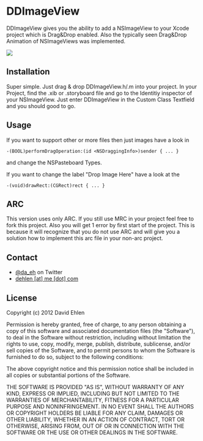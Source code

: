 DDImageView
====

DDImageView gives you the ability to add a NSImageView to your Xcode project which is Drag&Drop enabled. Also the typically seen Drag&Drop Animation of NSImageViews was implemented.

<img src="http://img840.imageshack.us/img840/9236/bildschirmfoto20121107u.png" />

## Installation

Super simple. Just drag & drop DDImageView.h/.m into your project. In your Project, find the .xib or .storyboard file and go to the Identitiy inspector of your NSImageView. Just enter DDImageView in the Custom Class Textfield and you should good to go.

## Usage

If you want to support other or more files then just images have a look in 
```
-(BOOL)performDragOperation:(id <NSDraggingInfo>)sender { ... }
```
and change the NSPasteboard Types.

If you want to change the label "Drop Image Here" have a look at the
```
-(void)drawRect:(CGRect)rect { ... }
```
## ARC

This version uses only ARC. If you still use MRC in your project feel free to fork this project. Also you will get 1 error by first start of the project. This is because it will recognize that you do not use ARC and will give you a solution how to implement this arc file in your non-arc project.

## Contact

* [@da_eh](https://twitter.com/da_eh) on Twitter
* <a href="mailTo:dehlen@me.com">dehlen [at] me [dot] com</a>

## License

Copyright (c) 2012 David Ehlen

Permission is hereby granted, free of charge, to any person obtaining a copy
of this software and associated documentation files (the "Software"), to deal
in the Software without restriction, including without limitation the rights
to use, copy, modify, merge, publish, distribute, sublicense, and/or sell
copies of the Software, and to permit persons to whom the Software is
furnished to do so, subject to the following conditions:

The above copyright notice and this permission notice shall be included in
all copies or substantial portions of the Software.

THE SOFTWARE IS PROVIDED "AS IS", WITHOUT WARRANTY OF ANY KIND, EXPRESS OR
IMPLIED, INCLUDING BUT NOT LIMITED TO THE WARRANTIES OF MERCHANTABILITY,
FITNESS FOR A PARTICULAR PURPOSE AND NONINFRINGEMENT. IN NO EVENT SHALL THE
AUTHORS OR COPYRIGHT HOLDERS BE LIABLE FOR ANY CLAIM, DAMAGES OR OTHER
LIABILITY, WHETHER IN AN ACTION OF CONTRACT, TORT OR OTHERWISE, ARISING FROM,
OUT OF OR IN CONNECTION WITH THE SOFTWARE OR THE USE OR OTHER DEALINGS IN
THE SOFTWARE.
